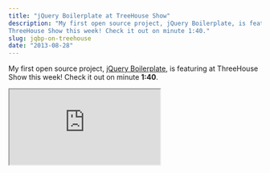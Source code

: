 ```yaml
---
title: "jQuery Boilerplate at TreeHouse Show"
description: "My first open source project, jQuery Boilerplate, is featuring at
ThreeHouse Show this week! Check it out on minute 1:40."
slug: jqbp-on-treehouse
date: "2013-08-28"
---
```


My first open source project, [jQuery Boilerplate](http://jqueryboilerplate.com), is featuring at ThreeHouse Show this week! Check it out on minute **1:40**.

<div class="iframe-wrap">
  <iframe src="http://www.youtube.com/embed/zudHBOdcMdg">
  </iframe>
</div>
